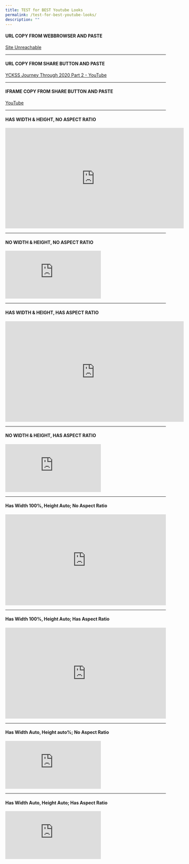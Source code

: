 ```yaml
---
title: TEST for BEST Youtube Looks
permalink: /test-for-best-youtube-looks/
description: ""
---
```

#### URL COPY FROM WEBBROWSER AND PASTE
[Site Unreachable](https://www.youtube.com/watch?v=mYRZgy5c-fs)

-----

#### URL COPY FROM SHARE BUTTON AND PASTE
[YCKSS Journey Through 2020 Part 2 - YouTube](https://youtu.be/mYRZgy5c-fs?feature=shared)

-----

#### IFRAME COPY FROM SHARE BUTTON AND PASTE

[YouTube](https://www.youtube.com/embed/mYRZgy5c-fs)

------

#### HAS WIDTH &amp; HEIGHT, NO ASPECT RATIO

<iframe allowfullscreen="" allow="accelerometer; autoplay; clipboard-write; encrypted-media; gyroscope; picture-in-picture; web-share" frameborder="0" title="YCKSS Journey Through 2020 Part 2" src="https://www.youtube.com/embed/mYRZgy5c-fs" height="315" width="560"></iframe>

-----

#### NO WIDTH &amp; HEIGHT, NO ASPECT RATIO

<iframe allowfullscreen="" allow="accelerometer; autoplay; clipboard-write; encrypted-media; gyroscope; picture-in-picture; web-share" frameborder="0" title="YCKSS Journey Through 2020 Part 2" src="https://www.youtube.com/embed/mYRZgy5c-fs"></iframe>

-----

#### HAS WIDTH &amp; HEIGHT, HAS ASPECT RATIO

<iframe style="aspect-ratio: 1.76991 / 1;" src="https://www.youtube.com/embed/mYRZgy5c-fs" title="YCKSS Journey Through 2020 Part 2, April to May" frameborder="0" allow="accelerometer; autoplay; clipboard-write; encrypted-media; gyroscope; picture-in-picture; web-share" allowfullscreen="" height="315" width="560"></iframe>

-----

#### NO WIDTH &amp; HEIGHT, HAS ASPECT RATIO

<iframe style="aspect-ratio: 1.76991 / 1;" src="https://www.youtube.com/embed/mYRZgy5c-fs" title="YCKSS Journey Through 2020 Part 2, April to May" frameborder="0" allow="accelerometer; autoplay; clipboard-write; encrypted-media; gyroscope; picture-in-picture; web-share" allowfullscreen=""></iframe>

-----

#### Has Width 100%, Height Auto; No Aspect Ratio

<iframe style="aspect-ratio: 1.76991 / 1;" src="https://www.youtube.com/embed/mYRZgy5c-fs" title="YCKSS Journey Through 2020 Part 2, April to May" frameborder="0" allow="accelerometer; autoplay; clipboard-write; encrypted-media; gyroscope; picture-in-picture; web-share" allowfullscreen="" height="auto" width="100%"></iframe>

-----

#### Has Width 100%, Height Auto; Has Aspect Ratio

<iframe style="aspect-ratio: 1.76991 / 1;" src="https://www.youtube.com/embed/mYRZgy5c-fs" title="YCKSS Journey Through 2020 Part 2, April to May" frameborder="0" allow="accelerometer; autoplay; clipboard-write; encrypted-media; gyroscope; picture-in-picture; web-share" allowfullscreen="" height="auto" width="100%"></iframe>

-----

#### Has Width Auto, Height auto%; No Aspect Ratio

<iframe src="https://www.youtube.com/embed/mYRZgy5c-fs;" title="YCKSS Journey Through 2020 Part 2, April to May" frameborder="0" allow="accelerometer; autoplay; clipboard-write; encrypted-media; gyroscope; picture-in-picture; web-share" allowfullscreen="" height="auto" width="auto"></iframe>

-----

#### Has Width Auto, Height Auto; Has Aspect Ratio

<iframe style="aspect-ratio: 1.76991 / 1;" src="https://www.youtube.com/embed/mYRZgy5c-fs" title="YCKSS Journey Through 2020 Part 2, April to May" frameborder="0" allow="accelerometer; autoplay; clipboard-write; encrypted-media; gyroscope; picture-in-picture; web-share" allowfullscreen="" height="auto" width="auto"></iframe>